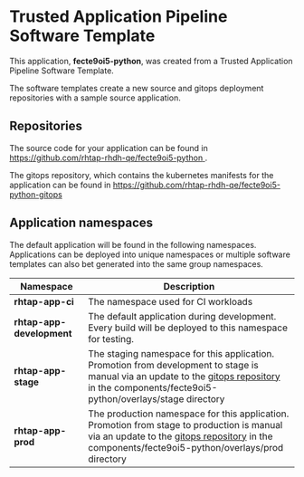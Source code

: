 # Trusted Application Pipeline Software Template

This application, **fecte9oi5-python**, was created from a Trusted Application Pipeline Software Template.

The software templates create a new source and gitops deployment repositories with a sample source application. 

## Repositories

The source code for your application can be found in [https://github.com/rhtap-rhdh-qe/fecte9oi5-python ](https://github.com/rhtap-rhdh-qe/fecte9oi5-python ).
 
The gitops repository, which contains the kubernetes manifests for the application can be found in 
[https://github.com/rhtap-rhdh-qe/fecte9oi5-python-gitops ](https://github.com/rhtap-rhdh-qe/fecte9oi5-python-gitops ) 

## Application namespaces 

The default application will be found in the following namespaces. Applications can be deployed into unique namespaces or multiple software templates can also bet generated into the same group namespaces.  

|  Namespace   |  Description   |  
| -------- | -------- |
| **rhtap-app-ci** | The namespace used for CI workloads |
| **rhtap-app-development** | The default application during development. Every build will be deployed to this namespace for testing. |
| **rhtap-app-stage** | The staging namespace for this application. Promotion from development to stage is manual via an update to the [gitops repository](https://github.com/rhtap-rhdh-qe/fecte9oi5-python-gitops ) in the components/fecte9oi5-python/overlays/stage directory |
| **rhtap-app-prod** | The production namespace for this application. Promotion from stage to production is manual via an update to the [gitops repository](https://github.com/rhtap-rhdh-qe/fecte9oi5-python-gitops ) in the components/fecte9oi5-python/overlays/prod directory |